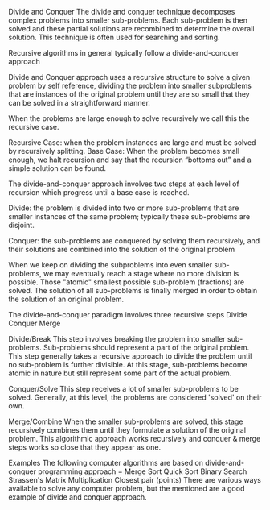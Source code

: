 Divide and Conquer
The divide and conquer technique decomposes complex problems into smaller sub-problems. Each sub-problem is then solved and these partial solutions are recombined to determine the overall solution. This technique is often used for searching and sorting.


Recursive algorithms in general typically follow a divide-and-conquer approach

Divide and Conquer approach uses a recursive structure to solve a given problem by self reference, dividing the problem into smaller subproblems that are instances of the original problem until they are so small that they can be solved in a straightforward manner.

When the problems are large enough to solve recursively we call this the recursive case.

Recursive Case: when the problem instances are large and must be solved by recursively splitting.
Base Case: When the problem becomes small enough, we halt recursion and say that the recursion “bottoms out” and a simple solution can be found.

The divide-and-conquer approach involves two steps at each level of recursion which progress until a base case is reached.

Divide: the problem is divided into two or more sub-problems that are smaller instances of the same problem; typically these sub-problems are disjoint.

Conquer: the sub-problems are conquered by solving them recursively, and their solutions are combined into the solution of the original problem

When we keep on dividing the subproblems into even smaller sub-problems, we may eventually reach a stage where no more division is possible. Those "atomic" smallest possible sub-problem (fractions) are solved. The solution of all sub-problems is finally merged in order to obtain the solution of an original problem.



The divide-and-conquer paradigm involves three recursive steps
Divide Conquer Merge

Divide/Break
This step involves breaking the problem into smaller sub-problems. Sub-problems should represent a part of the original problem. This step generally takes a recursive approach to divide the problem until no sub-problem is further divisible. At this stage, sub-problems become atomic in nature but still represent some part of the actual problem.

Conquer/Solve
This step receives a lot of smaller sub-problems to be solved. Generally, at this level, the problems are considered 'solved' on their own.

Merge/Combine
When the smaller sub-problems are solved, this stage recursively combines them until they formulate a solution of the original problem. This algorithmic approach works recursively and conquer & merge steps works so close that they appear as one.

Examples
The following computer algorithms are based on divide-and-conquer programming approach −
Merge Sort
Quick Sort
Binary Search
Strassen's Matrix Multiplication
Closest pair (points)
There are various ways available to solve any computer problem, but the mentioned are a good example of divide and conquer approach.
